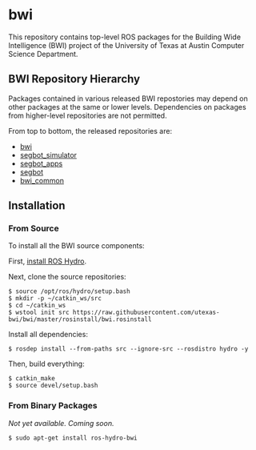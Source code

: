 # bwi

This repository contains top-level ROS packages for the Building Wide
Intelligence (BWI) project of the University of Texas at Austin
Computer Science Department.

## BWI Repository Hierarchy

Packages contained in various released BWI repostories may depend on
other packages at the same or lower levels.  Dependencies on packages
from higher-level repositories are not permitted.

From top to bottom, the released repositories are:

 * [bwi](http://wiki.ros.org/bwi)
 * [segbot_simulator](http://wiki.ros.org/segbot_simulator)
 * [segbot_apps](http://wiki.ros.org/segbot_apps)
 * [segbot](http://wiki.ros.org/segbot)
 * [bwi_common](http://wiki.ros.org/bwi_common)

## Installation

### From Source

To install all the BWI source components:

First, [install ROS Hydro](http://wiki.ros.org/hydro/Installation/Ubuntu).

Next, clone the source repositories:
```
$ source /opt/ros/hydro/setup.bash
$ mkdir -p ~/catkin_ws/src
$ cd ~/catkin_ws
$ wstool init src https://raw.githubusercontent.com/utexas-bwi/bwi/master/rosinstall/bwi.rosinstall
```

Install all dependencies:
```
$ rosdep install --from-paths src --ignore-src --rosdistro hydro -y
```

Then, build everything:
```
$ catkin_make
$ source devel/setup.bash
```

### From Binary Packages

*Not yet available.  Coming soon.*
```
$ sudo apt-get install ros-hydro-bwi
```

